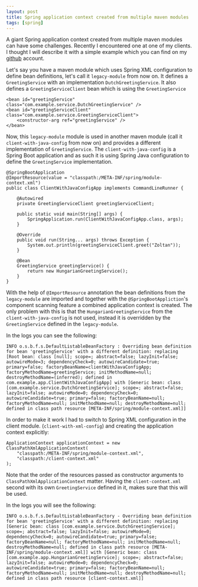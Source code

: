 ```yaml
---
layout: post
title: Spring application context created from multiple maven modules
tags: [spring]
---
```


A giant Spring application context created from multiple maven modules can have some challenges. Recently I encountered one at one of my clients. I thought I will describe it with a simple example which you can find on my [github](https://github.com/altfatterz/spring-application-context-from-modules) account.

Let's say you have a maven module which uses Spring XML configuration to define bean definitions, let's call it `legacy-module` from now on. It defines a `GreetingService` with an implementation `DutchGreetingService`. It also defines a `GreetingServiceClient` bean which is using the `GreetingService`
   
```
<bean id="greetingService" class="com.example.service.DutchGreetingService" />
<bean id="greetingServiceClient" class="com.example.service.GreetingServiceClient">
    <constructor-arg ref="greetingService" />
</bean>
```   

Now, this `legacy-module` module is used in another maven module (call it `client-with-java-config` from now on) and provides a different implementation of `GreetingService`. The `client-with-java-config` is a Spring Boot application and as such it is using Spring Java configuration to define the `GreetingService` implementation.  

```
@SpringBootApplication
@ImportResource(value = "classpath:/META-INF/spring/module-context.xml")
public class ClientWithJavaConfigApp implements CommandLineRunner {

    @Autowired
    private GreetingServiceClient greetingServiceClient;

    public static void main(String[] args) {
        SpringApplication.run(ClientWithJavaConfigApp.class, args);
    }

    @Override
    public void run(String... args) throws Exception {
        System.out.println(greetingServiceClient.greet("Zoltan"));
    }

    @Bean
    GreetingService greetingService() {
        return new HungarianGreetingService();
    }
}
```

With the help of `@ImportResource` annotation the bean definitions from the `legacy-module` are imported and together with the `@SpringBootAppliction`'s component scanning feature a combined application context is created.
The only problem with this is that the `HungarianGreetingService` from the `client-with-java-config` is not used, instead it is overridden by the `GreetingService` defined in the `legacy-module`. 

In the logs you can see the following:

```
INFO o.s.b.f.s.DefaultListableBeanFactory : Overriding bean definition for bean 'greetingService' with a different definition: replacing [Root bean: class [null]; scope=; abstract=false; lazyInit=false; autowireMode=3; dependencyCheck=0; autowireCandidate=true; primary=false; factoryBeanName=clientWithJavaConfigApp; factoryMethodName=greetingService; initMethodName=null; destroyMethodName=(inferred); defined in com.example.app.ClientWithJavaConfigApp] with [Generic bean: class [com.example.service.DutchGreetingService]; scope=; abstract=false; lazyInit=false; autowireMode=0; dependencyCheck=0; autowireCandidate=true; primary=false; factoryBeanName=null; factoryMethodName=null; initMethodName=null; destroyMethodName=null; defined in class path resource [META-INF/spring/module-context.xml]]
``` 
 
In order to make it work I had to switch to Spring XML configuration in the client module. (`client-with-xml-config`) and creating the application context explicitly:
 
```
ApplicationContext applicationContext = new ClassPathXmlApplicationContext(
    "classpath:/META-INF/spring/module-context.xml",
    "classpath:/client-context.xml"
);
```
Note that the order of the resources passed as constructor arguments to `ClassPathXmlApplicationContext` matter. Having the `client-context.xml` second with its own `GreetingService` defined in it, makes sure that this will be used.

In the logs you will see the following:

```
INFO o.s.b.f.s.DefaultListableBeanFactory - Overriding bean definition for bean 'greetingService' with a different definition: replacing [Generic bean: class [com.example.service.DutchGreetingService]; scope=; abstract=false; lazyInit=false; autowireMode=0; dependencyCheck=0; autowireCandidate=true; primary=false; factoryBeanName=null; factoryMethodName=null; initMethodName=null; destroyMethodName=null; defined in class path resource [META-INF/spring/module-context.xml]] with [Generic bean: class [com.example.app.HungarianGreetingService]; scope=; abstract=false; lazyInit=false; autowireMode=0; dependencyCheck=0; autowireCandidate=true; primary=false; factoryBeanName=null; factoryMethodName=null; initMethodName=null; destroyMethodName=null; defined in class path resource [client-context.xml]]
```

